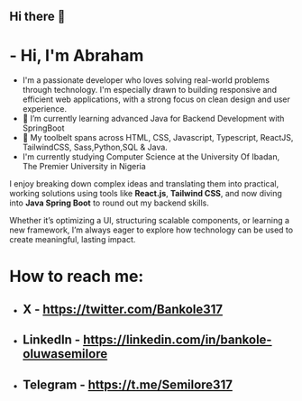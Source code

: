 ## Hi there 👋
# - Hi, I'm Abraham 
-  I'm a passionate developer who loves solving real-world problems through technology. I'm especially drawn to building responsive and efficient web applications, with a strong focus on clean design and user experience.
- 🌱 I’m currently learning advanced Java for Backend Development with SpringBoot
- 🔭 My toolbelt spans across HTML, CSS, Javascript, Typescript, ReactJS, TailwindCSS, Sass,Python,SQL & Java.
- I'm currently studying Computer Science at the University Of Ibadan, The Premier University in Nigeria


I enjoy breaking down complex ideas and translating them into practical, working solutions using tools like **React.js**, **Tailwind CSS**, and now diving into **Java Spring Boot** to round out my backend skills.

Whether it’s optimizing a UI, structuring scalable components, or learning a new framework, I’m always eager to explore how technology can be used to create meaningful, lasting impact.


# How to reach me:
- ## X - https://twitter.com/Bankole317
- ## LinkedIn - https://linkedin.com/in/bankole-oluwasemilore
- ## Telegram - https://t.me/Semilore317


<!--
**Semilore317/Semilore317** is a ✨ _special_ ✨ repository because its `README.md` (this file) appears on your GitHub profile.

Here are some ideas to get you started:


 
- 👯 I’m looking to collaborate on ...
- 🤔 I’m looking for help with ...
- 💬 Ask me about ...

- 😄 Pronouns: ...
- ⚡ Fun fact: ...
-->
